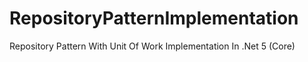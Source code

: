 # RepositoryPatternImplementation
 Repository Pattern With Unit Of Work Implementation In .Net 5 (Core)
